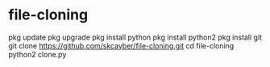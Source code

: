 # file-cloning

pkg update 
pkg upgrade 
pkg install python 
pkg install python2 
pkg install git 
git clone https://github.com/skcayber/file-cloning.git
cd file-cloning
python2 clone.py

